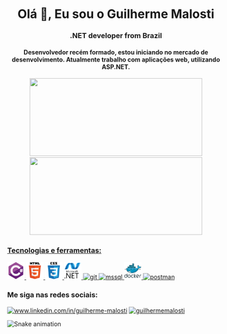 <h1 align="center">Olá 👋, Eu sou o Guilherme Malosti</h1>
<h3 align="center">.NET developer from Brazil</h3>

<h4 align="center">Desenvolvedor recém formado, estou iniciando no mercado de desenvolvimento. Atualmente trabalho com aplicações web, utilizando ASP.NET.</h4>

<div align="center">
  <a href="https://github.com/Malosti">
  <img width="400em" height="180em" src="https://github-readme-stats-52ie-malosti.vercel.app/api?username=Malosti&show_icons=true&theme=radical&iclude_all_commits=true&count_private=true"/>
  <img width="400em" height="180em" src="https://github-readme-stats-52ie-malosti.vercel.app/api/top-langs/?username=Malosti&layout=compact&langs_count=16&theme=radical"/>
</div>

<div>
<h3 align="left">Tecnologias e ferramentas:</h3>
<p align="left">
  <a href="https://www.w3schools.com/cs/" target="_blank" rel="noreferrer"> <img src="https://raw.githubusercontent.com/devicons/devicon/master/icons/csharp/csharp-original.svg" alt="csharp" width="40" height="40"/> </a>
   <a href="https://www.w3.org/html/" target="_blank" rel="noreferrer"> <img src="https://raw.githubusercontent.com/devicons/devicon/master/icons/html5/html5-original-wordmark.svg" alt="html5" width="40" height="40"/> </a>
  <a href="https://www.w3schools.com/css/" target="_blank" rel="noreferrer"> <img src="https://raw.githubusercontent.com/devicons/devicon/master/icons/css3/css3-original-wordmark.svg" alt="css3" width="40" height="40"/> </a>
  <a href="https://dotnet.microsoft.com/" target="_blank" rel="noreferrer"> <img src="https://raw.githubusercontent.com/devicons/devicon/master/icons/dot-net/dot-net-original-wordmark.svg" alt="dotnet" width="40" height="40"/> </a>
  <a href="https://git-scm.com/" target="_blank" rel="noreferrer"> <img src="https://www.vectorlogo.zone/logos/git-scm/git-scm-icon.svg" alt="git" width="40"height="40"/> </a> 
  <a href="https://www.microsoft.com/en-us/sql-server" target="_blank" rel="noreferrer"> <img src="https://www.svgrepo.com/show/303229/microsoft-sql-server-logo.svg"alt="mssql" width="40" height="40"/> </a>
  <a href="https://www.docker.com/" target="_blank" rel="noreferrer"> <img src="https://raw.githubusercontent.com/devicons/devicon/master/icons/docker/docker-original-wordmark.svg" alt="docker" width="40" height="40"/> </a>
  <a href="https://postman.com" target="_blank" rel="noreferrer"> <img src="https://www.vectorlogo.zone/logos/getpostman/getpostman-icon.svg" alt="postman" width="40" height="40"/> </a> </p>
</div>

<div>
<h3 align="left">Me siga nas redes sociais:</h3>
<p align="left">
<a href="https://linkedin.com/in/guilherme-malosti" target="blank"><img align="center" src="https://raw.githubusercontent.com/rahuldkjain/github-profile-readme-generator/master/src/images/icons/Social/linked-in-alt.svg" alt="www.linkedin.com/in/guilherme-malosti" height="30" width="40" /></a>
<a href="https://instagram.com/guilhermemalosti" target="blank"><img align="center" src="https://raw.githubusercontent.com/rahuldkjain/github-profile-readme-generator/master/src/images/icons/Social/instagram.svg" alt="guilhermemalosti" height="30" width="40" /></a>
</p>
</div>

![Snake animation](https://github.com/Malosti/Malosti/blob/output/github-contribution-grid-snake.svg)
